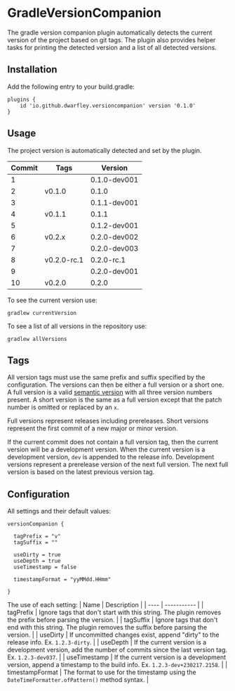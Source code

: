 # GradleVersionCompanion

The gradle version companion plugin automatically detects the current version of the project based on git tags.
The plugin also provides helper tasks for printing the detected version and a list of all detected versions.

## Installation

Add the following entry to your build.gradle:
```
plugins {
    id 'io.github.dwarfley.versioncompanion' version '0.1.0'
}
```

## Usage

The project version is automatically detected and set by the plugin.

| Commit | Tags | Version |
| --- | --- | --- |
| 1 | | 0.1.0-dev001 |
| 2 | v0.1.0 | 0.1.0 |
| 3 | | 0.1.1-dev001 |
| 4 | v0.1.1 | 0.1.1 |
| 5 | | 0.1.2-dev001 |
| 6 | v0.2.x | 0.2.0-dev002 |
| 7 | | 0.2.0-dev003 |
| 8 | v0.2.0-rc.1 | 0.2.0-rc.1 |
| 9 | | 0.2.0-dev001 |
| 10 | v0.2.0 | 0.2.0 |

To see the current version use:
```
gradlew currentVersion
```

To see a list of all versions in the repository use:
```
gradlew allVersions
```

## Tags

All version tags must use the same prefix and suffix specified by the configuration.
The versions can then be either a full version or a short one.
A full version is a valid [semantic version](https://semver.org/) with all three version numbers present.
A short version is the same as a full version except that the patch number is omitted or replaced by an `x`.

Full versions represent releases including prereleases.
Short versions represent the first commit of a new major or minor version.

If the current commit does not contain a full version tag, then the current version will be a development version.
When the current version is a development version, `dev` is appended to the release info.
Development versions represent a prerelease version of the next full version.
The next full version is based on the latest previous version tag.

## Configuration

All settings and their default values:

```
versionCompanion {
  
  tagPrefix = "v"
  tagSuffix = ""
  
  useDirty = true
  useDepth = true
  useTimestamp = false
  
  timestampFormat = "yyMMdd.HHmm"
  
}
```

The use of each setting:
| Name | Description |
| ---- | ----------- |
| tagPrefix | Ignore tags that don't start with this string. The plugin removes the prefix before parsing the version. |
| tagSuffix | Ignore tags that don't end with this string. The plugin removes the suffix before parsing the version. |
| useDirty | If uncommitted changes exist, append "dirty" to the release info. Ex. `1.2.3-dirty`. |
| useDepth | If the current version is a development version, add the number of commits since the last version tag. Ex. `1.2.3-dev037`. |
| useTimestamp | If the current version is a development version, append a timestamp to the build info. Ex. `1.2.3-dev+230217.2158`. |
| timestampFormat | The format to use for the timestamp using the `DateTimeFormatter.ofPattern()` method syntax. |
